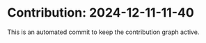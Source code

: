 # Contribution: 2024-12-11-11-40
This is an automated commit to keep the contribution graph active.
